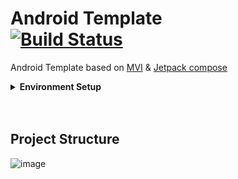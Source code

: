 # Android Template <br> <a href="https://github.com/deepfine/mob_android_template/actions"><img alt="Build Status" src="https://github.com/deepfine/mob_android_template/actions/workflows/build.yml/badge.svg"/></a><br>
Android Template based on [MVI](https://github.com/orbit-mvi/orbit-mvi) & [Jetpack compose](https://developer.android.com/jetpack/compose)


<details>
    <summary><b>Environment Setup</b></summary>
      <ol>
        <li>Android Studio Iguana</li>
        <li>Java version 17</li>
      </ol>
</details>

<br>
<br>

## Project Structure
![image](https://github.com/deepfine/mob_android_template/assets/58277725/1202e168-2a99-44a7-979c-2b54dd7be9a0)









